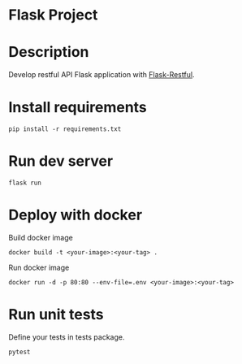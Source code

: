 Flask Project
=============

# Description

Develop restful API Flask application with [Flask-Restful](https://flask-restful.readthedocs.io/en/latest/).

# Install requirements

```
pip install -r requirements.txt
```

# Run dev server

```
flask run
```

# Deploy with docker

Build docker image

```
docker build -t <your-image>:<your-tag> .
```

Run docker image

```
docker run -d -p 80:80 --env-file=.env <your-image>:<your-tag>
```

# Run unit tests

Define your tests in tests package.

```
pytest
```
